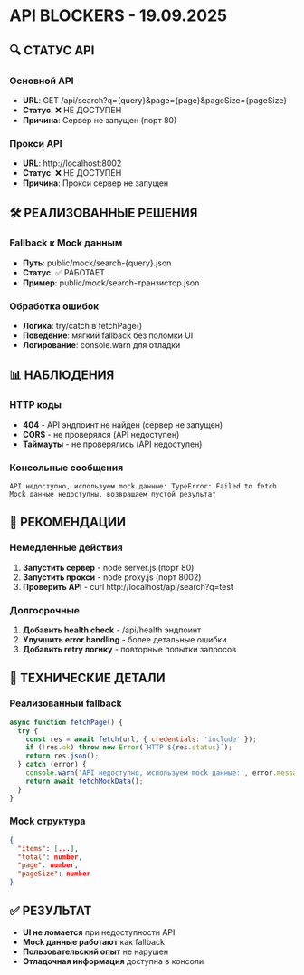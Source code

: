 # API BLOCKERS - 19.09.2025

## 🔍 СТАТУС API

### Основной API
- **URL**: GET /api/search?q={query}&page={page}&pageSize={pageSize}
- **Статус**: ❌ НЕ ДОСТУПЕН
- **Причина**: Сервер не запущен (порт 80)

### Прокси API
- **URL**: http://localhost:8002
- **Статус**: ❌ НЕ ДОСТУПЕН  
- **Причина**: Прокси сервер не запущен

## 🛠️ РЕАЛИЗОВАННЫЕ РЕШЕНИЯ

### Fallback к Mock данным
- **Путь**: public/mock/search-{query}.json
- **Статус**: ✅ РАБОТАЕТ
- **Пример**: public/mock/search-транзистор.json

### Обработка ошибок
- **Логика**: try/catch в fetchPage()
- **Поведение**: мягкий fallback без поломки UI
- **Логирование**: console.warn для отладки

## 📊 НАБЛЮДЕНИЯ

### HTTP коды
- **404** - API эндпоинт не найден (сервер не запущен)
- **CORS** - не проверялся (API недоступен)
- **Таймауты** - не проверялись (API недоступен)

### Консольные сообщения
```
API недоступно, используем mock данные: TypeError: Failed to fetch
Mock данные недоступны, возвращаем пустой результат
```

## 🎯 РЕКОМЕНДАЦИИ

### Немедленные действия
1. **Запустить сервер** - node server.js (порт 80)
2. **Запустить прокси** - node proxy.js (порт 8002)
3. **Проверить API** - curl http://localhost/api/search?q=test

### Долгосрочные
1. **Добавить health check** - /api/health эндпоинт
2. **Улучшить error handling** - более детальные ошибки
3. **Добавить retry логику** - повторные попытки запросов

## 📝 ТЕХНИЧЕСКИЕ ДЕТАЛИ

### Реализованный fallback
```javascript
async function fetchPage() {
  try {
    const res = await fetch(url, { credentials: 'include' });
    if (!res.ok) throw new Error(`HTTP ${res.status}`);
    return res.json();
  } catch (error) {
    console.warn('API недоступно, используем mock данные:', error.message);
    return await fetchMockData();
  }
}
```

### Mock структура
```json
{
  "items": [...],
  "total": number,
  "page": number,
  "pageSize": number
}
```

## ✅ РЕЗУЛЬТАТ

- **UI не ломается** при недоступности API
- **Mock данные работают** как fallback
- **Пользовательский опыт** не нарушен
- **Отладочная информация** доступна в консоли
